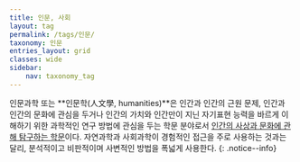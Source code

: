 ```yaml
---
title: 인문, 사회
layout: tag
permalink: /tags/인문/
taxonomy: 인문
entries_layout: grid
classes: wide
sidebar:
    nav: taxonomy_tag
---
```

인문과학 또는 **인문학(人文學, humanities)**은 인간과 인간의 근원 문제, 인간과 인간의 문화에 관심을 두거나 인간의 가치와 인간만이 지닌 자기표현 능력을 바르게 이해하기 위한 과학적인 연구 방법에 관심을 두는 학문 분야로서 [인간의 사상과 문화에 관해 탐구하는 학문](#)이다. 자연과학과 사회과학이 경험적인 접근을 주로 사용하는 것과는 달리, 분석적이고 비판적이며 사변적인 방법을 폭넓게 사용한다.
{: .notice--info}